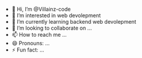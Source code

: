 - 👋 Hi, I’m @Villainz-code
- 👀 I’m interested in web devolepment
- 🌱 I’m currently learning backend web devolepment
- 💞️ I’m looking to collaborate on ...
- 📫 How to reach me ...
- 😄 Pronouns: ...
- ⚡ Fun fact: ...

<!---
Villainz-code/Villainz-code is a ✨ special ✨ repository because its `README.md` (this file) appears on your GitHub profile.
You can click the Preview link to take a look at your changes.
--->
